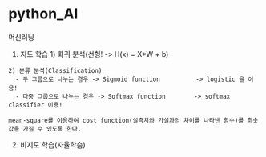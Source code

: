 # python_AI

머신러닝 
  1. 지도 학습
    1) 회귀 분석(선형! -> H(x) = X*W + b)
    
    2) 분류 분석(Classification)
      - 두 그룹으로 나누는 경우 -> Sigmoid function          -> logistic 을 이용!
      - 다중 그룹으로 나누는 경우 -> Softmax function        -> softmax classifier 이용!
    
    mean-square를 이용하여 cost function(실측치와 가설과의 차이를 나타낸 함수)를 최솟값을 가질 수 있도록 한다.
  
  2. 비지도 학습(자율학슴)
